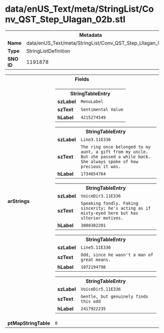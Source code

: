 <h1>data/enUS_Text/meta/StringList/Conv_QST_Step_Ulagan_02b.stl</h1><table><tr><th colspan="100%">Metadata</th></tr><tr><td><b>Name</b></td><td>data/enUS_Text/meta/StringList/Conv_QST_Step_Ulagan_02b.stl</td></tr><tr><td><b>Type</b></td><td>StringListDefinition</td></tr><tr><td><b>SNO ID</b></td><td>1191878</td></tr></table>

<table><tr><th colspan="100%">Fields</th></tr><tr><td><b>arStrings</b></td><td><table><tr><th colspan="100%">StringTableEntry</th></tr><tr><td><b>szLabel</b></td><td><code>MenuLabel</code></td></tr><tr><td><b>szText</b></td><td><code>Sentimental Value</code></td></tr><tr><td><b>hLabel</b></td><td><code>4215274549</code></td></tr></table>


<table><tr><th colspan="100%">StringTableEntry</th></tr><tr><td><b>szLabel</b></td><td><code>Line3.11E336</code></td></tr><tr><td><b>szText</b></td><td><code>The ring once belonged to my aunt, a gift from my uncle. But she passed a while back. She always spoke of how precious it was.</code></td></tr><tr><td><b>hLabel</b></td><td><code>1734654764</code></td></tr></table>


<table><tr><th colspan="100%">StringTableEntry</th></tr><tr><td><b>szLabel</b></td><td><code>VoiceDir3.11E336</code></td></tr><tr><td><b>szText</b></td><td><code>Speaking fondly. Faking sincerity; he's acting as if misty-eyed here but has ulterior motives.</code></td></tr><tr><td><b>hLabel</b></td><td><code>3080382201</code></td></tr></table>


<table><tr><th colspan="100%">StringTableEntry</th></tr><tr><td><b>szLabel</b></td><td><code>Line5.11E336</code></td></tr><tr><td><b>szText</b></td><td><code>Odd, since he wasn't a man of great means.</code></td></tr><tr><td><b>hLabel</b></td><td><code>1072194798</code></td></tr></table>


<table><tr><th colspan="100%">StringTableEntry</th></tr><tr><td><b>szLabel</b></td><td><code>VoiceDir5.11E336</code></td></tr><tr><td><b>szText</b></td><td><code>Gentle, but genuinely finds this odd</code></td></tr><tr><td><b>hLabel</b></td><td><code>2417922235</code></td></tr></table>


</td></tr><tr><td><b>ptMapStringTable</b></td><td><code>0</code></td></tr></table>

